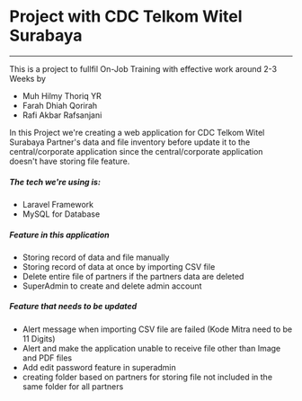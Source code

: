 # Project with CDC Telkom Witel Surabaya
***
This is a project to fullfil On-Job Training with effective work around 2-3 Weeks by
- Muh Hilmy Thoriq YR
- Farah Dhiah Qorirah
- Rafi Akbar Rafsanjani

In this Project we're creating a web application for CDC Telkom Witel Surabaya Partner's data and file inventory before update it to the central/corporate application since the central/corporate application doesn't have storing file feature.

##### The tech we're using is: 
- Laravel Framework
- MySQL for Database

##### Feature in this application
- Storing record of data and file manually
- Storing record of data at once by importing CSV file
- Delete entire file of partners if the partners data are deleted
- SuperAdmin to create and delete admin account

##### Feature that needs to be updated
- Alert message when importing CSV file are failed (Kode Mitra need to be 11 Digits)
- Alert and make the application unable to receive file other than Image and PDF files
- Add edit password feature in superadmin
- creating folder based on partners for storing file not included in the same folder for all partners
